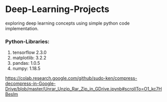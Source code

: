 # Deep-Learning-Projects
exploring deep learning concepts using simple python code implementation.


### Python-Libraries:
1. tensorflow 2.3.0
2. matplotlib: 3.2.2
3. pandas: 1.0.5
4. numpy: 1.18.5


https://colab.research.google.com/github/sudo-ken/compress-decompress-in-Google-Drive/blob/master/Unrar_Unzip_Rar_Zip_in_GDrive.ipynb#scrollTo=O1_kc7HBeslm
